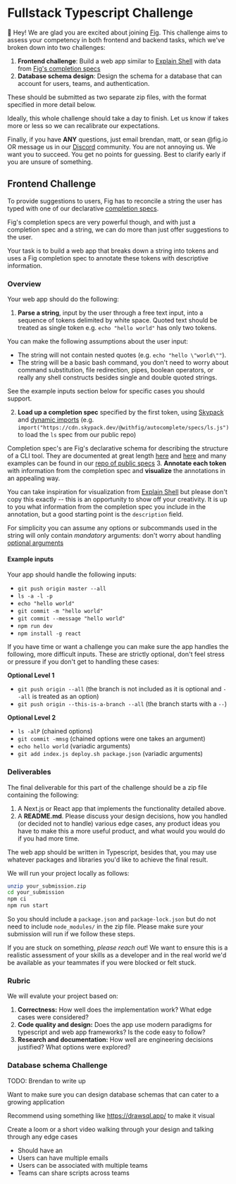 # Fullstack Typescript Challenge

👋 Hey! We are glad you are excited about joining [Fig](https://fig.io).
This challenge aims to assess your competency in both frontend
and backend tasks, which we've broken down into two challenges:

1. **Frontend challenge**: Build a web app similar to [Explain Shell](https://explainshell.com/explain?cmd=git+push+origin+master) with data from [Fig's completion specs](https://github.com/withfig/autocomplete)
2. **Database schema design**: Design the schema for a database that can
account for users, teams, and authentication.

These should be submitted as two separate zip files, with the format
specified in more detail below.

Ideally, this whole challenge should take a day to finish. Let us know if takes more or less so we can recalibrate our expectations.

Finally, if you have **ANY** questions, just email brendan, matt, or sean @fig.io OR message us in our [Discord](https://fig.io/community) community. You are not annoying us. We want you to succeed. You get no points for guessing. Best to clarify early if you are unsure of something. 

## Frontend Challenge

To provide suggestions to users, Fig has to reconcile a string the user
has typed with one of our declarative [completion specs](https://fig.io/docs/getting-started/first-completion-spec).

Fig's completion specs are very powerful though, and with just
a completion spec and a string, we can do more than just offer suggestions
to the user.

Your task is to build a web app that breaks down a string into tokens and
uses a Fig completion spec to annotate these tokens with descriptive information.

### Overview

Your web app should do the following:

1. **Parse a string**, input by the user through a free text input, into
a sequence of tokens delimited by white space. Quoted text should be
treated as single token e.g. `echo "hello world"` has only two tokens.

  You can make the following assumptions about the user input:

  - The string will not contain nested quotes (e.g. `echo "hello \"world\""`).
  - The string will be a basic bash command, you don't need to worry about
      command substitution, file redirection, pipes, boolean operators, or
      really any shell constructs besides single and double quoted strings.

  See the example inputs section below for specific cases you should
  support.

2. **Load up a completion spec** specified by the first token, using
[Skypack](https://www.skypack.dev/) and [dynamic
imports](https://javascript.info/modules-dynamic-imports#the-import-expression)
(e.g.
`import("https://cdn.skypack.dev/@withfig/autocomplete/specs/ls.js")` to
load the `ls` spec from our public repo)

  Completion spec's are Fig's declarative schema for describing the
  structure of a CLI tool. They are documented at great length [here](https://fig.io/docs/handbook/completion-spec-rules) and [here](https://fig.io/docs/concepts/cli-skeleton) and many examples can be found in our [repo of public specs](https://github.com/withfig/autocomplete/blob/master/dev/ls.ts)
3. **Annotate each token** with information from the completion spec and
**visualize** the annotations in an appealing way.

  You can take inspiration for visualization from [Explain
  Shell](https://explainshell.com/explain?cmd=git+push+origin+master) but
  please don't copy this exactly -- this is an opportunity to show off
  your creativity. It is up to you what information from the completion spec you include
  in the annotation, but a good starting point is the `description` field.

  For simplicity you can assume any options or subcommands used in the
  string will only contain _mandatory_ arguments: don't worry about handling 
  [optional arguments](https://fig.io/docs/reference/arg#isoptional)

#### Example inputs

Your app should handle the following inputs:
* `git push origin master --all`
* `ls -a -l -p`
* `echo "hello world"`
* `git commit -m "hello world"`
* `git commit --message "hello world"`
* `npm run dev`
* `npm install -g react`

If you have time or want a challenge you can make sure the app handles the
following, more difficult inputs. These are strictly optional, don't feel
stress or pressure if you don't get to handling these cases:

**Optional Level 1**

* `git push origin --all` (the branch is not included as it is optional and `--all` is treated as an option)
* `git push origin --this-is-a-branch --all` (the branch starts with a `--`)

**Optional Level 2**

* `ls -alP` (chained options)
* `git commit -mmsg` (chained options were one takes an argument)
* `echo hello world` (variadic arguments)
* `git add index.js deploy.sh package.json` (variadic arguments)

### Deliverables

The final deliverable for this part of the challenge should be a zip file
containing the following:

1. A Next.js or React app that implements the functionality detailed above.
2. A **README.md**. Please discuss your design decisions, how you handled
  (or decided not to handle) various edge cases, any product ideas you have
  to make this a more useful product, and what would you would do if you
  had more time.

The web app should be written in Typescript, besides that, you may use
whatever packages and libraries you'd like to achieve the final result.

We will run your project locally as follows:

```bash
unzip your_submission.zip
cd your_submission
npm ci
npm run start
```

So you should include a `package.json` and `package-lock.json` but do not
need to include `node_modules/` in the zip file. Please make sure your
submission will run if we follow these steps.

If you are stuck on something, _please reach out_! We want to ensure this
is a realistic assessment of your skills as a developer and in the real
world we'd be available as your teammates if you were blocked or felt stuck.

### Rubric

We will evalute your project based on:

1. **Correctness:** How well does the implementation work? What edge cases were considered?
2. **Code quality and design:** Does the app use modern paradigms for typescript and web app frameworks? Is the code easy to follow?
3. **Research and documentation:** How well are engineering decisions justified? What options were explored?


### Database schema Challenge
TODO: Brendan to write up

Want to make sure you can design database schemas that can cater to a growing application

Recommend using something like https://drawsql.app/ to make it visual

Create a loom or a short video walking through your design and talking through any edge cases

* Should have an 
* Users can have multiple emails
* Users can be associated with multiple teams
* Teams can share scripts across teams
